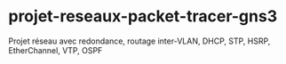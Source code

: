 # projet-reseaux-packet-tracer-gns3
Projet réseau avec redondance, routage inter-VLAN, DHCP, STP, HSRP, EtherChannel, VTP, OSPF
